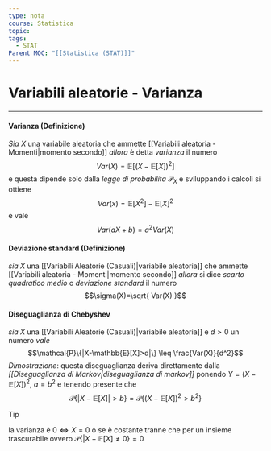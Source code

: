 ```yaml
---
type: nota
course: Statistica
topic: 
tags:
  - STAT
Parent MOC: "[[Statistica (STAT)]]"
---
```

# Variabili aleatorie - Varianza
---
#### Varianza (Definizione)
_Sia_ $X$ una variabile aleatoria che ammette [[Variabili aleatoria - Momenti|momento secondo]] 
_allora_ è detta _varianza_ il numero 
$$Var(X)=\mathbb{E}[(X-\mathbb{E}[X])^{2}]$$
e questa dipende solo dalla _legge di probabilita_ $\mathcal{P}_{X}$ e sviluppando i calcoli si ottiene $$Var(x)=\mathbb{E}[X^{2}]-\mathbb{E}[X]^{2}$$
e vale $$Var(aX+b)=a^{2}Var(X)$$
#### Deviazione standard (Definizione)
_sia_ $X$ una [[Variabili Aleatorie (Casuali)|variabile aleatoria]] che ammette [[Variabili aleatoria - Momenti|momento secondo]] 
_allora_ si dice _scarto quadratico medio_ o _deviazione standard_ il numero $$\sigma(X)=\sqrt{ Var(X) }$$

#### Diseguaglianza di Chebyshev
_sia_ $X$  una [[Variabili Aleatorie (Casuali)|variabile aleatoria]] e $d>0$ un numero 
_vale_ $$\mathcal{P}\{|X-\mathbb{E}[X]>d|\} \leq \frac{Var(X)}{d^2}$$
_Dimostrazione_:
	questa diseguaglianza deriva direttamente dalla _[[Diseguaglianza di Markov|diseguaglianza di markov]]_ ponendo $Y=(X-\mathbb{E}[X])^{2}$, $a=b^{2}$ e tenendo presente che $$\mathcal{P}\{ |X-\mathbb{E}[X]|>b \}=\mathcal{P}\{ (X-\mathbb{E}[X])^{2}>b^{2}\}$$
> [!tip]
> la varianza è $0\iff X=0$  o se è costante tranne che per un insieme trascurabile ovvero $\mathcal{P}\{ |X-\mathbb{E}[X] \not=0 \}=0$ 